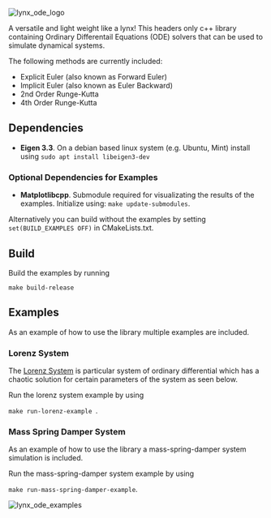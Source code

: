 ![lynx_ode_logo](https://github.com/manumerous/lynx-ode/assets/18735094/00059cde-f683-409a-bb5d-1974706efd64)

A versatile and light weight like a lynx! This headers only c++ library containing Ordinary Differentail Equations (ODE) solvers that can be used to simulate dynamical systems. 

The following methods are currently included: 
- Explicit Euler (also known as Forward Euler)
- Implicit Euler (also known as Euler Backward)
- 2nd Order Runge-Kutta
- 4th Order Runge-Kutta

## Dependencies

- **Eigen 3.3**. On a debian based linux system (e.g. Ubuntu, Mint) install using ```sudo apt install libeigen3-dev```

### Optional Dependencies for Examples

- **Matplotlibcpp**. Submodule required for visualizating the results of the examples. Initialize using: ```make update-submodules```.

Alternatively you can build without the examples by setting `set(BUILD_EXAMPLES OFF)` in CMakeLists.txt. 

## Build 
Build the examples by running 

```make build-release```


## Examples
As an example of how to use the library multiple examples are included. 

### Lorenz System
The [Lorenz System](https://en.wikipedia.org/wiki/Lorenz_system) is particular system of ordinary differential which has a chaotic solution for certain parameters of the system as seen below.

Run the lorenz system example by using 

```make run-lorenz-example ```. 


### Mass Spring Damper System
As an example of how to use the library a mass-spring-damper system simulation is included. 


Run the mass-spring-damper system example by using 

```make run-mass-spring-damper-example```. 

![lynx_ode_examples](https://github.com/manumerous/lynx-ode/assets/18735094/5539bd63-cba0-4ed8-adf1-09ebd5366bb3)
